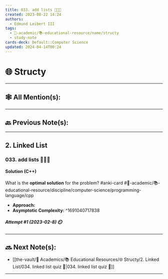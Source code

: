 ```yaml
---
title: 033. add lists 👨🏽‍💻
created: 2023-08-22 14:24
authors:
  - Edmund Leibert III
tags:
  - 🔴-academic/📚-educational-resource/name/structy
  - study-note
cards-deck: Default::Computer Science
updated: 2024-04-14T00:24
---
```


# 🌐 Structy

---

## 🕸️ All Mention(s): 

---

## 🔙 Previous Note(s):

---

## 2. Linked List

### **033. add lists 👨🏽‍💻**

#### Solution (C++)

What is the **optimal solution** for the problem? 
#anki-card #🔴-academic/📚-educational-resource/discipline/computer-science/programming-language/cpp
 - **Approach:**
- **Asymptotic Complexity:**
^1691040717838

##### **Attempt #1 (2023-02-8) ⏲️**



---

## 🔜 Next Note(s):
- [[the-vault/🔴 Academics/📚 Educational Resources/🌐 Structy/2. Linked List/034. linked list quiz 📝|034. linked list quiz 📝]]

---



